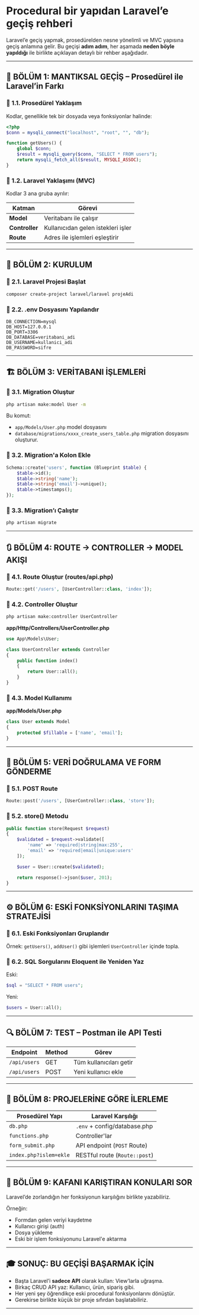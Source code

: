# Procedural bir yapıdan Laravel’e geçiş rehberi

Laravel’e geçiş yapmak, prosedürelden nesne yönelimli ve MVC yapısına geçiş anlamına gelir. Bu geçişi **adım adım**, her aşamada **neden böyle yapıldığı** ile birlikte açıklayan detaylı bir rehber aşağıdadır.

---

## 🧭 BÖLÜM 1: MANTIKSAL GEÇİŞ – Prosedürel ile Laravel’in Farkı

### 🔸 1.1. Prosedürel Yaklaşım

Kodlar, genellikle tek bir dosyada veya fonksiyonlar halinde:

```php
<?php
$conn = mysqli_connect("localhost", "root", "", "db");

function getUsers() {
    global $conn;
    $result = mysqli_query($conn, "SELECT * FROM users");
    return mysqli_fetch_all($result, MYSQLI_ASSOC);
}
```

### 🔸 1.2. Laravel Yaklaşımı (MVC)

Kodlar 3 ana gruba ayrılır:

| Katman         | Görevi                             |
| -------------- | ---------------------------------- |
| **Model**      | Veritabanı ile çalışır             |
| **Controller** | Kullanıcıdan gelen istekleri işler |
| **Route**      | Adres ile işlemleri eşleştirir     |

---

## 🏁 BÖLÜM 2: KURULUM

### 🔹 2.1. Laravel Projesi Başlat

```bash
composer create-project laravel/laravel projeAdi
```

### 🔹 2.2. .env Dosyasını Yapılandır

```dotenv
DB_CONNECTION=mysql
DB_HOST=127.0.0.1
DB_PORT=3306
DB_DATABASE=veritabani_adi
DB_USERNAME=kullanici_adi
DB_PASSWORD=sifre
```

---

## 🏗️ BÖLÜM 3: VERİTABANI İŞLEMLERİ

### 🔸 3.1. Migration Oluştur

```bash
php artisan make:model User -m
```

Bu komut:

- `app/Models/User.php` model dosyasını
- `database/migrations/xxxx_create_users_table.php` migration dosyasını oluşturur.

### 🔸 3.2. Migration'a Kolon Ekle

```php
Schema::create('users', function (Blueprint $table) {
    $table->id();
    $table->string('name');
    $table->string('email')->unique();
    $table->timestamps();
});
```

### 🔸 3.3. Migration’ı Çalıştır

```bash
php artisan migrate
```

---

## 🔃 BÖLÜM 4: ROUTE → CONTROLLER → MODEL AKIŞI

### 🔹 4.1. Route Oluştur (routes/api.php)

```php
Route::get('/users', [UserController::class, 'index']);
```

### 🔹 4.2. Controller Oluştur

```bash
php artisan make:controller UserController
```

**app/Http/Controllers/UserController.php**

```php
use App\Models\User;

class UserController extends Controller
{
    public function index()
    {
        return User::all();
    }
}
```

### 🔹 4.3. Model Kullanımı

**app/Models/User.php**

```php
class User extends Model
{
    protected $fillable = ['name', 'email'];
}
```

---

## 🧪 BÖLÜM 5: VERİ DOĞRULAMA VE FORM GÖNDERME

### 🔹 5.1. POST Route

```php
Route::post('/users', [UserController::class, 'store']);
```

### 🔹 5.2. store() Metodu

```php
public function store(Request $request)
{
    $validated = $request->validate([
        'name' => 'required|string|max:255',
        'email' => 'required|email|unique:users'
    ]);

    $user = User::create($validated);

    return response()->json($user, 201);
}
```

---

## ⚙️ BÖLÜM 6: ESKİ FONKSİYONLARINI TAŞIMA STRATEJİSİ

### 🔸 6.1. Eski Fonksiyonları Gruplandır

Örnek: `getUsers()`, `addUser()` gibi işlemleri `UserController` içinde topla.

### 🔸 6.2. SQL Sorgularını Eloquent ile Yeniden Yaz

Eski:

```php
$sql = "SELECT * FROM users";
```

Yeni:

```php
$users = User::all();
```

---

## 🔍 BÖLÜM 7: TEST – Postman ile API Testi

| Endpoint     | Method | Görev                   |
| ------------ | ------ | ----------------------- |
| `/api/users` | GET    | Tüm kullanıcıları getir |
| `/api/users` | POST   | Yeni kullanıcı ekle     |

---

## 🧱 BÖLÜM 8: PROJELERİNE GÖRE İLERLEME

| Prosedürel Yapı        | Laravel Karşılığı             |
| ---------------------- | ----------------------------- |
| `db.php`               | `.env` + config/database.php  |
| `functions.php`        | Controller'lar                |
| `form_submit.php`      | API endpoint (`POST` Route)   |
| `index.php?islem=ekle` | RESTful route (`Route::post`) |

---

## 🧠 BÖLÜM 9: KAFANI KARIŞTIRAN KONULARI SOR

Laravel’de zorlandığın her fonksiyonun karşılığını birlikte yazabiliriz.

Örneğin:

- Formdan gelen veriyi kaydetme
- Kullanıcı girişi (auth)
- Dosya yükleme
- Eski bir işlem fonksiyonunu Laravel'e aktarma

---

## 🎓 SONUÇ: BU GEÇİŞİ BAŞARMAK İÇİN

- Başta Laravel’i **sadece API** olarak kullan: View’larla uğraşma.
- Birkaç CRUD API yaz: Kullanıcı, ürün, sipariş gibi.
- Her yeni şey öğrendikçe eski procedural fonksiyonlarını dönüştür.
- Gerekirse birlikte küçük bir proje sıfırdan başlatabiliriz.

---
